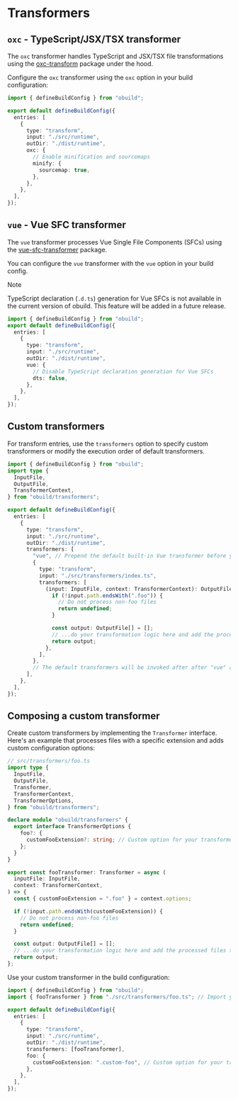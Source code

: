 # Transformers

## `oxc` - TypeScript/JSX/TSX transformer

The `oxc` transformer handles TypeScript and JSX/TSX file transformations using the [oxc-transform](https://www.npmjs.com/package/oxc-transform) package under the hood.

Configure the `oxc` transformer using the `oxc` option in your build configuration:

```ts
import { defineBuildConfig } from "obuild";

export default defineBuildConfig({
  entries: [
    {
      type: "transform",
      input: "./src/runtime",
      outDir: "./dist/runtime",
      oxc: {
        // Enable minification and sourcemaps
        minify: {
          sourcemap: true,
        },
      },
    },
  ],
});
```

## `vue` - Vue SFC transformer

The `vue` transformer processes Vue Single File Components (SFCs) using the [vue-sfc-transformer](https://github.com/nuxt-contrib/vue-sfc-transformer) package.

You can configure the `vue` transformer with the `vue` option in your build config.

> [!NOTE]
> TypeScript declaration (`.d.ts`) generation for Vue SFCs is not available in the current version of obuild. This feature will be added in a future release.

```ts
import { defineBuildConfig } from "obuild";
export default defineBuildConfig({
  entries: [
    {
      type: "transform",
      input: "./src/runtime",
      outDir: "./dist/runtime",
      vue: {
        // Disable TypeScript declaration generation for Vue SFCs
        dts: false,
      },
    },
  ],
});
```

## Custom transformers

For transform entries, use the `transformers` option to specify custom transformers or modify the execution order of default transformers.

```ts
import { defineBuildConfig } from "obuild";
import type {
  InputFile,
  OutputFile,
  TransformerContext,
} from "obuild/transformers";

export default defineBuildConfig({
  entries: [
    {
      type: "transform",
      input: "./src/runtime",
      outDir: "./dist/runtime",
      transformers: [
        "vue", // Prepend the default built-in Vue transformer before your custom transformer.
        {
          type: "transform",
          input: "./src/transformers/index.ts",
          transformers: [
            (input: InputFile, context: TransformerContext): OutputFile[] => {
              if (!input.path.endsWith(".foo")) {
                // Do not process non-foo files
                return undefined;
              }

              const output: OutputFile[] = [];
              // ...do your transformation logic here and add the processed files to the output array
              return output;
            },
          ],
        },
        // The default transformers will be invoked after after "vue" and your custom transformer.
      ],
    },
  ],
});
```

## Composing a custom transformer

Create custom transformers by implementing the `Transformer` interface. Here's an example that processes files with a specific extension and adds custom configuration options:

```ts
// src/transformers/foo.ts
import type {
  InputFile,
  OutputFile,
  Transformer,
  TransformerContext,
  TransformerOptions,
} from "obuild/transformers";

declare module "obuild/transformers" {
  export interface TransformerOptions {
    foo?: {
      customFooExtension?: string; // Custom option for your transformer
    };
  }
}

export const fooTransformer: Transformer = async (
  inputFile: InputFile,
  context: TransformerContext,
) => {
  const { customFooExtension = ".foo" } = context.options;

  if (!input.path.endsWith(customFooExtension)) {
    // Do not process non-foo files
    return undefined;
  }

  const output: OutputFile[] = [];
  // ...do your transformation logic here and add the processed files to the output array
  return output;
};
```

Use your custom transformer in the build configuration:

```ts
import { defineBuildConfig } from "obuild";
import { fooTransformer } from "./src/transformers/foo.ts"; // Import your custom transformer

export default defineBuildConfig({
  entries: [
    {
      type: "transform",
      input: "./src/runtime",
      outDir: "./dist/runtime",
      transformers: [fooTransformer],
      foo: {
        customFooExtension: ".custom-foo", // Custom option for your transformer
      },
    },
  ],
});
```

